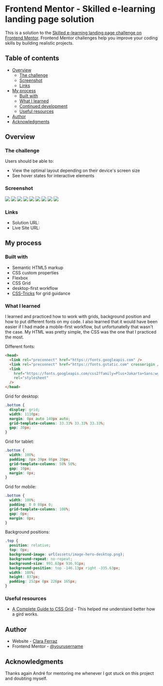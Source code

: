 # Frontend Mentor - Skilled e-learning landing page solution

This is a solution to the [Skilled e-learning landing page challenge on Frontend Mentor](https://www.frontendmentor.io/challenges/skilled-elearning-landing-page-S1ObDrZ8q). Frontend Mentor challenges help you improve your coding skills by building realistic projects.

## Table of contents

- [Overview](#overview)
  - [The challenge](#the-challenge)
  - [Screenshot](#screenshot)
  - [Links](#links)
- [My process](#my-process)
  - [Built with](#built-with)
  - [What I learned](#what-i-learned)
  - [Continued development](#continued-development)
  - [Useful resources](#useful-resources)
- [Author](#author)
- [Acknowledgments](#acknowledgments)

## Overview

### The challenge

Users should be able to:

- View the optimal layout depending on their device's screen size
- See hover states for interactive elements

### Screenshot

![](assets/Screenshots/desktop1.png)
![](assets/Screenshots/desktop2.png)
![](assets/Screenshots/desktop3.png)
![](assets/Screenshots/mobile1.jpeg)
![](assets/Screenshots/mobile2.jpeg)
![](assets/Screenshots/mobile3.jpeg)
![](assets/Screenshots/mobile4.jpeg)
![](assets/Screenshots/tablet1.png)
![](assets/Screenshots/tablet2.png)

### Links

- Solution URL: [](https://github.com/claraferraz/skilled-elearning-landing-page)
- Live Site URL: [](https://claraferraz.github.io/skilled-elearning-landing-page/)

## My process

### Built with

- Semantic HTML5 markup
- CSS custom properties
- Flexbox
- CSS Grid
- desktop-first workflow
- [CSS-Tricks](https://css-tricks.com/snippets/css/complete-guide-grid/) for grid guidance

### What I learned

I learned and practiced how to work with grids, background position and how to put different fonts on my code. I also learned that it would have been easier if I had made a mobile-first workflow, but unfortunatelly that wasn't the case. My HTML was pretty simple, the CSS was the one that I practiced the most.

Different fonts:

```html
<head>
  <link rel="preconnect" href="https://fonts.googleapis.com" />
  <link rel="preconnect" href="https://fonts.gstatic.com" crossorigin />
  <link
    href="https://fonts.googleapis.com/css2?family=Plus+Jakarta+Sans:wght@500;700;800&display=swap"
    rel="stylesheet"
  />
</head>
```

Grid for desktop:

```css
.bottom {
  display: grid;
  width: 1110px;
  margin: 0px auto 140px auto;
  grid-template-columns: 33.33% 33.33% 33.33%;
  gap: 30px;
}
```

Grid for tablet:

```css
.bottom {
  width: 100%;
  padding: 0px 39px 86px 39px;
  grid-template-columns: 50% 50%;
  gap: 10px;
  margin: 0px;
}
```

Grid for mobile:

```css
.bottom {
  width: 100%;
  padding: 0 0 80px 0;
  grid-template-columns: 100%;
  gap: 0px;
  margin: 0px;
}
```

Background positions:

```css
.top {
  position: relative;
  top: 0px;
  background-image: url(assets/image-hero-desktop.png);
  background-repeat: no-repeat;
  background-size: 991.63px 936.91px;
  background-position: top -146.13px right -335.63px;
  width: 100%;
  height: 837px;
  padding: 252px 0px 226px 165px;
}
```

### Useful resources

- [A Complete Guide to CSS Grid](https://css-tricks.com/snippets/css/complete-guide-grid/) - This helped me understand better how a gird works.

## Author

- Website - [Clara Ferraz](https://github.com/claraferraz)
- Frontend Mentor - [@yourusername](https://www.frontendmentor.io/profile/claraferraz)

## Acknowledgments

Thanks again André for mentoring me whenever I got stuck on this project and doubting myself.
